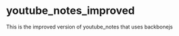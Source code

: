 youtube_notes_improved
======================

This is the improved version of youtube_notes that uses backbonejs
